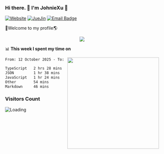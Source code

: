 ### Hi there. 👋 I'm JohnieXu :lemon:

[![Website](https://img.shields.io/badge/-Website-c14438?style=flat-square&logo=w&logoColor=white)](https://johniexu.github.io/)
[![JueJin](https://img.shields.io/badge/-JueJin-c14438?style=flat-square&logo=j&logoColor=white)](https://juejin.cn/user/2277843822444958)
[![Email Badge](https://img.shields.io/badge/-Email-c14438?style=flat-square&logo=Email&logoColor=white&link=mailto:281910378@qq.com)](mailto:281910378@qq.com)

🚀Welcome to my profile🌎

<center>
<img align='center' src="https://images.unsplash.com/photo-1690689636978-90d0f3592791?ixlib=rb-4.0.3&ixid=M3wxMjA3fDB8MHxwaG90by1wYWdlfHx8fGVufDB8fHx8fA%3D%3D&auto=format&fit=crop&w=2070&q=80">
</center>

📊 **This week I spent my time on**

<img align='right' width="300" src="https://github-readme-stats.vercel.app/api?username=JohnieXu&show_icons=true&title_color=fff&icon_color=79ff97&text_color=9f9f9f&bg_color=151515&count_private=true">

<!--START_SECTION:waka-->

```txt
From: 12 October 2025 - To: 19 October 2025

TypeScript   2 hrs 28 mins   ███████░░░░░░░░░░░░░░░░░░   28.45 %
JSON         1 hr 38 mins    ████▓░░░░░░░░░░░░░░░░░░░░   18.88 %
JavaScript   1 hr 24 mins    ████░░░░░░░░░░░░░░░░░░░░░   16.30 %
Other        54 mins         ██▓░░░░░░░░░░░░░░░░░░░░░░   10.53 %
Markdown     46 mins         ██▒░░░░░░░░░░░░░░░░░░░░░░   08.92 %
```

<!--END_SECTION:waka-->

### Visitors Count
<img align="left" src = "https://profile-counter.deno.dev/JohnieXu/count.svg" alt ="Loading">
